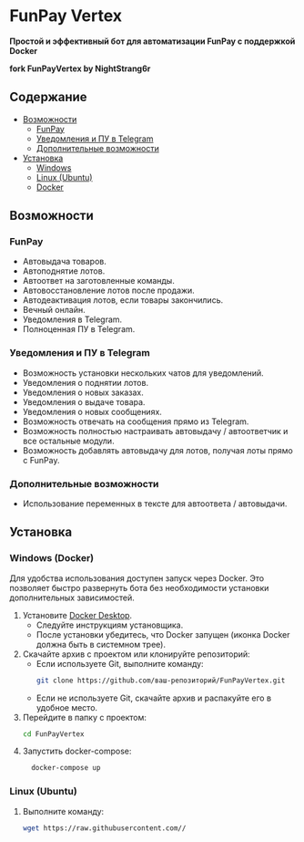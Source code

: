 # FunPay Vertex
**Простой и эффективный бот для автоматизации FunPay с поддержкой Docker**

**fork FunPayVertex by NightStrang6r** 

## Содержание
- [Возможности](#возможности)
  - [FunPay](#funpay)
  - [Уведомления и ПУ в Telegram](#уведомления-и-пу-в-telegram)
  - [Дополнительные возможности](#дополнительные-возможности)
- [Установка](#установка)
  - [Windows](#windows)
  - [Linux (Ubuntu)](#linux-ubuntu)
  - [Docker](#docker)

## Возможности

### FunPay
- Автовыдача товаров.
- Автоподнятие лотов.
- Автоответ на заготовленные команды.
- Автовосстановление лотов после продажи.
- Автодеактивация лотов, если товары закончились.
- Вечный онлайн.
- Уведомления в Telegram.
- Полноценная ПУ в Telegram.

### Уведомления и ПУ в Telegram
- Возможность установки нескольких чатов для уведомлений.
- Уведомления о поднятии лотов.
- Уведомления о новых заказах.
- Уведомления о выдаче товара.
- Уведомления о новых сообщениях.
- Возможность отвечать на сообщения прямо из Telegram.
- Возможность полностью настраивать автовыдачу / автоответчик и все остальные модули.
- Возможность добавлять автовыдачу для лотов, получая лоты прямо с FunPay.

### Дополнительные возможности
- Использование переменных в тексте для автоответа / автовыдачи.

## Установка

### Windows (Docker)
Для удобства использования доступен запуск через Docker. Это позволяет быстро развернуть бота без необходимости установки дополнительных зависимостей.

1. Установите [Docker Desktop](https://www.docker.com/products/docker-desktop/).
   - Следуйте инструкциям установщика.
   - После установки убедитесь, что Docker запущен (иконка Docker должна быть в системном трее).
2. Скачайте архив с проектом или клонируйте репозиторий:
   - Если используете Git, выполните команду:
     ```bash
     git clone https://github.com/ваш-репозиторий/FunPayVertex.git
     ```
   - Если не используете Git, скачайте архив и распакуйте его в удобное место.
3. Перейдите в папку с проектом:
   ```bash
   cd FunPayVertex
   ```
4. Запустить docker-compose:
    ```bash
      docker-compose up
    ```

### Linux (Ubuntu)
1. Выполните команду:
   ```bash
   wget https://raw.githubusercontent.com//
   ```
   